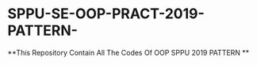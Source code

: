 # SPPU-SE-OOP-PRACT-2019-PATTERN-
**This Repository Contain All The Codes Of OOP SPPU 2019 PATTERN
**
